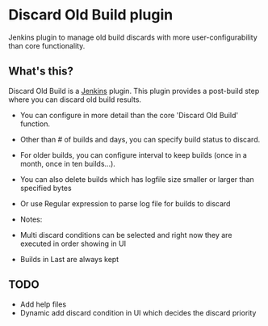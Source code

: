 Discard Old Build plugin
===========================

Jenkins plugin to manage old build discards with more user-configurability than core functionality.

What's this?
-------------

Discard Old Build is a [Jenkins](http://jenkins-ci.org/) plugin.
This plugin provides a post-build step where you can discard old build results.

* You can configure in more detail than the core 'Discard Old Build' function.
* Other than # of builds and days, you can specify build status to discard.
* For older builds, you can configure interval to keep builds (once in a month, once in ten builds...).
* You can also delete builds which has logfile size smaller or larger than specified bytes
* Or use Regular expression to parse log file for builds to discard

* Notes:
* Multi discard conditions can be selected and right now they are executed in order showing in UI
* Builds in Last are always kept


TODO
----
* Add help files
* Dynamic add discard condition in UI which decides the discard priority


